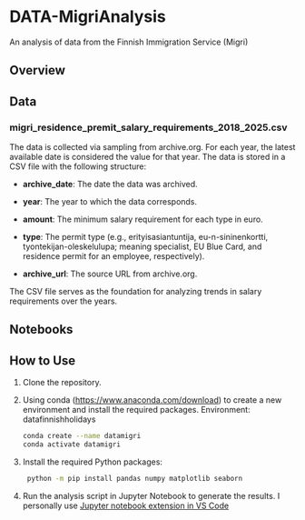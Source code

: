 # DATA-MigriAnalysis
An analysis of data from the Finnish Immigration Service (Migri)

## Overview

## Data

### migri_residence_premit_salary_requirements_2018_2025.csv

The data is collected via sampling from archive.org. For each year, the latest available date is considered the value for that year. The data is stored in a CSV file with the following structure:

- **archive_date**: The date the data was archived.
- **year**: The year to which the data corresponds.
- **amount**: The minimum salary requirement for each type in euro.
- **type**: The permit type (e.g., erityisasiantuntija, eu-n-sininenkortti, tyontekijan-oleskelulupa; meaning specialist, EU Blue Card, and residence permit for an employee, respectively).

- **archive_url**: The source URL from archive.org.

The CSV file serves as the foundation for analyzing trends in salary requirements over the years.

## Notebooks

## How to Use

1. Clone the repository.
2. Using conda (https://www.anaconda.com/download) to create a new environment and install the required packages.
    Environment: datafinnishholidays

    ```bash
    conda create --name datamigri
    conda activate datamigri
    ```

3. Install the required Python packages:
   ```bash
    python -m pip install pandas numpy matplotlib seaborn
    ```
4. Run the analysis script in Jupyter Notebook to generate the results. I personally use [Jupyter notebook extension in VS Code](https://code.visualstudio.com/docs/datascience/jupyter-notebooks)